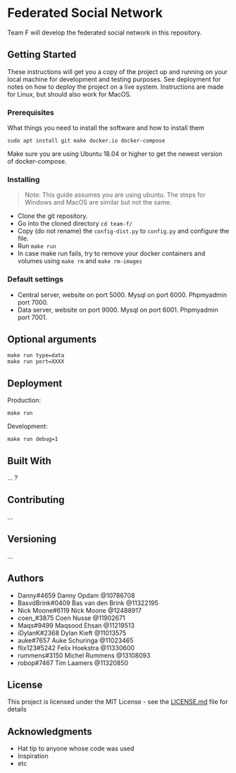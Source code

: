 # Federated Social Network

Team F will develop the federated social network in this repository.

## Getting Started

These instructions will get you a copy of the project up and running on your local machine for development and testing purposes. See deployment for notes on how to deploy the project on a live system.
Instructions are made for Linux, but should also work for MacOS.

### Prerequisites

What things you need to install the software and how to install them

```
sudo apt install git make docker.io docker-compose
```
Make sure you are using Ubuntu 18.04 or higher to get the newest version of docker-compose.

### Installing
> Note: This guide assumes you are using ubuntu. The steps for Windows and MacOS are similar but not the same.
- Clone the git repository.
- Go into the cloned directory `cd team-f/`
- Copy (do not rename) the `config-dist.py` to `config.py` and configure the file.
- Run `make run` 
- In case make run fails, try to remove your docker containers and volumes using `make rm` and `make rm-images` 

### Default settings
- Central server, website on port 5000. Mysql on port 6000. Phpmyadmin port 7000.
- Data server, website on port 9000. Mysql on port 6001. Phpmyadmin port 7001.

## Optional arguments
```
make run type=data
make run port=XXXX
```

## Deployment

Production:

```
make run
```

Development:
```
make run debug=1
```

## Built With
...
?

<!--* [Maven](https://maven.apache.org/) - Dependency Management-->
<!--* [ROME](https://rometools.github.io/rome/) - Used to generate RSS Feeds-->
<!--* [Flask](https://palletsprojects.com/p/flask/) - Used for web-based application framework-->
<!--* [MySQL](https://www.mysql.com/) - Database management-->
<!--* []() - -->

## Contributing

...

## Versioning

<!--We use [SemVer](http://semver.org/) for versioning. For the versions available, see the [tags on this repository](https://github.com/your/project/tags). -->
...

## Authors

* Danny#4659 Danny Opdam @10786708
* BasvdBrink#0409 Bas van den Brink @11322195
* Nick Moone#6119 Nick Moone @12488917
* coen_#3875 Coen Nusse @11902671
* Maqs#9499 Maqsood Ehsan @11219513
* iDylanK#2368 Dylan Kieft @11013575
* auke#7657 Auke Schuringa @11023465
* flix123#5242 Felix Hoekstra @11330600
* rummens#3150 Michel Rummens @13108093
* robop#7467 Tim Laamers @11320850

## License

This project is licensed under the MIT License - see the [LICENSE.md](LICENSE.md) file for details

## Acknowledgments

* Hat tip to anyone whose code was used
* Inspiration
* etc

